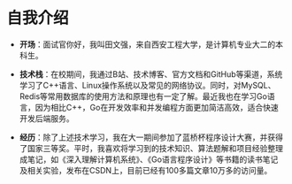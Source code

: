 # 自我介绍

- **开场**：面试官你好，我叫田文强，来自西安工程大学，是计算机专业大二的本科生。

- **技术栈**：在校期间，我通过B站、技术博客、官方文档和GitHub等渠道，系统学习了C++语言、Linux操作系统以及常见的网络协议。同时，对MySQL、Redis等常用数据库的使用方法和原理也有一定了解。最近我也在学习Go语言，因为相比C++，Go在开发效率和并发编程方面更加简洁高效，适合快速开发后端服务。

- **经历**：除了上述技术学习，我在大一期间参加了蓝桥杯程序设计大赛，并获得了国家三等奖。平时，我喜欢将学习到的技术知识、算法题解和项目经验整理成笔记，如《深入理解计算机系统》、《Go语言程序设计》等书籍的读书笔记及相关实验，发布在CSDN上，目前已经有100多篇文章10万多的访问量。